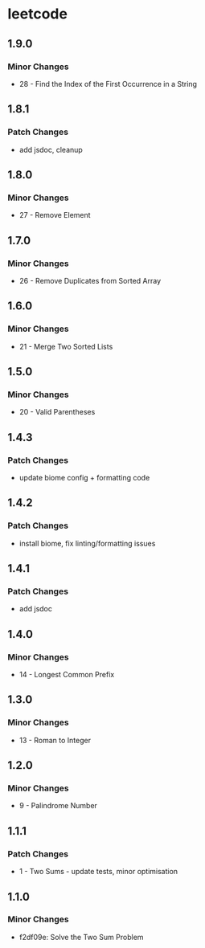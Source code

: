# leetcode

## 1.9.0

### Minor Changes

- 28 - Find the Index of the First Occurrence in a String

## 1.8.1

### Patch Changes

- add jsdoc, cleanup

## 1.8.0

### Minor Changes

- 27 - Remove Element

## 1.7.0

### Minor Changes

- 26 - Remove Duplicates from Sorted Array

## 1.6.0

### Minor Changes

- 21 - Merge Two Sorted Lists

## 1.5.0

### Minor Changes

- 20 - Valid Parentheses

## 1.4.3

### Patch Changes

- update biome config + formatting code

## 1.4.2

### Patch Changes

- install biome, fix linting/formatting issues

## 1.4.1

### Patch Changes

- add jsdoc

## 1.4.0

### Minor Changes

- 14 - Longest Common Prefix

## 1.3.0

### Minor Changes

- 13 - Roman to Integer

## 1.2.0

### Minor Changes

- 9 - Palindrome Number

## 1.1.1

### Patch Changes

- 1 - Two Sums - update tests, minor optimisation

## 1.1.0

### Minor Changes

- f2df09e: Solve the Two Sum Problem

